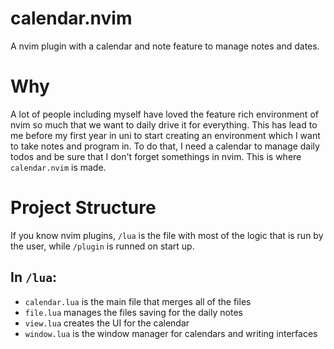 # calendar.nvim

A nvim plugin with a calendar and note feature to manage notes and dates.

# Why

A lot of people including myself have loved the feature rich environment of nvim so much that we want to daily drive it for
everything. This has lead to me before my first year in uni to start creating an environment which I want to take notes and
program in. To do that, I need a calendar to manage daily todos and be sure that I don't forget somethings in nvim. This is
where `calendar.nvim` is made.

# Project Structure

If you know nvim plugins, `/lua` is the file with most of the logic that is run by the user, while `/plugin` is runned on start up.

## In `/lua`:
- `calendar.lua` is the main file that merges all of the files
- `file.lua` manages the files saving for the daily notes
- `view.lua` creates the UI for the calendar
- `window.lua` is the window manager for calendars and writing interfaces
